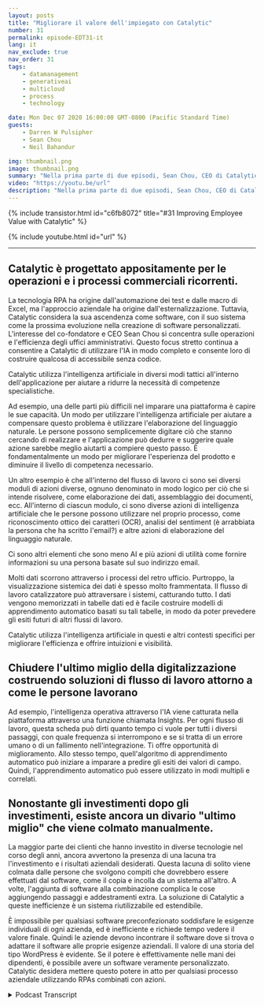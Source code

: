 ```yaml
---
layout: posts
title: "Migliorare il valore dell'impiegato con Catalytic"
number: 31
permalink: episode-EDT31-it
lang: it
nav_exclude: true
nav_order: 31
tags:
    - datamanagement
    - generativeai
    - multicloud
    - process
    - technology

date: Mon Dec 07 2020 16:00:00 GMT-0800 (Pacific Standard Time)
guests:
    - Darren W Pulsipher
    - Sean Chou
    - Neil Bahandur

img: thumbnail.png
image: thumbnail.png
summary: "Nella prima parte di due episodi, Sean Chou, CEO di Catalytic, e Neil Bahandur, responsabile delle partnership di Catalytic, si uniscono a Darren per parlare della tecnologia di Catalytic e di come gli RPA possano aiutare i dipendenti a diventare più preziosi attraverso l'automazione dei processi ripetitivi dell'ufficio retrostante."
video: "https://youtu.be/url"
description: "Nella prima parte di due episodi, Sean Chou, CEO di Catalytic, e Neil Bahandur, responsabile delle partnership di Catalytic, si uniscono a Darren per parlare della tecnologia di Catalytic e di come gli RPA possano aiutare i dipendenti a diventare più preziosi attraverso l'automazione dei processi ripetitivi dell'ufficio retrostante."
---
```


<div>
{% include transistor.html id="c6fb8072" title="#31 Improving Employee Value with Catalytic" %}

{% include youtube.html id="url" %}
</div>

---

## Catalytic è progettato appositamente per le operazioni e i processi commerciali ricorrenti.

La tecnologia RPA ha origine dall'automazione dei test e dalle macro di Excel, ma l'approccio aziendale ha origine dall'esternalizzazione. Tuttavia, Catalytic considera la sua ascendenza come software, con il suo sistema come la prossima evoluzione nella creazione di software personalizzati. L'interesse del co-fondatore e CEO Sean Chou si concentra sulle operazioni e l'efficienza degli uffici amministrativi. Questo focus stretto continua a consentire a Catalytic di utilizzare l'IA in modo completo e consente loro di costruire qualcosa di accessibile senza codice.

Catalytic utilizza l'intelligenza artificiale in diversi modi tattici all'interno dell'applicazione per aiutare a ridurre la necessità di competenze specialistiche.

Ad esempio, una delle parti più difficili nel imparare una piattaforma è capire le sue capacità. Un modo per utilizzare l'intelligenza artificiale per aiutare a compensare questo problema è utilizzare l'elaborazione del linguaggio naturale. Le persone possono semplicemente digitare ciò che stanno cercando di realizzare e l'applicazione può dedurre e suggerire quale azione sarebbe meglio aiutarti a compiere questo passo. È fondamentalmente un modo per migliorare l'esperienza del prodotto e diminuire il livello di competenza necessario.

Un altro esempio è che all'interno del flusso di lavoro ci sono sei diversi moduli di azioni diverse, ognuno denominato in modo logico per ciò che si intende risolvere, come elaborazione dei dati, assemblaggio dei documenti, ecc. All'interno di ciascun modulo, ci sono diverse azioni di intelligenza artificiale che le persone possono utilizzare nel proprio processo, come riconoscimento ottico dei caratteri (OCR), analisi del sentiment (è arrabbiata la persona che ha scritto l'email?) e altre azioni di elaborazione del linguaggio naturale.

Ci sono altri elementi che sono meno AI e più azioni di utilità come fornire informazioni su una persona basate sul suo indirizzo email.

Molti dati scorrono attraverso i processi del retro ufficio. Purtroppo, la visualizzazione sistemica dei dati è spesso molto frammentata. Il flusso di lavoro catalizzatore può attraversare i sistemi, catturando tutto. I dati vengono memorizzati in tabelle dati ed è facile costruire modelli di apprendimento automatico basati su tali tabelle, in modo da poter prevedere gli esiti futuri di altri flussi di lavoro.

Catalytic utilizza l'intelligenza artificiale in questi e altri contesti specifici per migliorare l'efficienza e offrire intuizioni e visibilità.

## Chiudere l'ultimo miglio della digitalizzazione costruendo soluzioni di flusso di lavoro attorno a come le persone lavorano

Ad esempio, l'intelligenza operativa attraverso l'IA viene catturata nella piattaforma attraverso una funzione chiamata Insights. Per ogni flusso di lavoro, questa scheda può dirti quanto tempo ci vuole per tutti i diversi passaggi, con quale frequenza si interrompono e se si tratta di un errore umano o di un fallimento nell'integrazione. Ti offre opportunità di miglioramento. Allo stesso tempo, quell'algoritmo di apprendimento automatico può iniziare a imparare a predire gli esiti dei valori di campo. Quindi, l'apprendimento automatico può essere utilizzato in modi multipli e correlati.

## Nonostante gli investimenti dopo gli investimenti, esiste ancora un divario "ultimo miglio" che viene colmato manualmente.

La maggior parte dei clienti che hanno investito in diverse tecnologie nel corso degli anni, ancora avvertono la presenza di una lacuna tra l'investimento e i risultati aziendali desiderati. Questa lacuna di solito viene colmata dalle persone che svolgono compiti che dovrebbero essere effettuati dal software, come il copia e incolla da un sistema all'altro. A volte, l'aggiunta di software alla combinazione complica le cose aggiungendo passaggi e addestramenti extra. La soluzione di Catalytic a queste inefficienze è un sistema riutilizzabile ed estendibile.

È impossibile per qualsiasi software preconfezionato soddisfare le esigenze individuali di ogni azienda, ed è inefficiente e richiede tempo vedere il valore finale. Quindi le aziende devono incontrare il software dove si trova o adattare il software alle proprie esigenze aziendali. Il valore di una storia del tipo WordPress è evidente. Se il potere è effettivamente nelle mani dei dipendenti, è possibile avere un software veramente personalizzato. Catalytic desidera mettere questo potere in atto per qualsiasi processo aziendale utilizzando RPAs combinati con azioni.



<details>
<summary> Podcast Transcript </summary>

<p></p>

</details>
